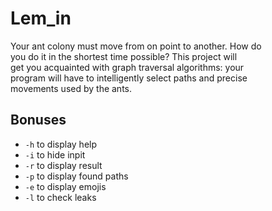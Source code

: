 # Lem_in
Your ant colony must move from on point to another. How do  
you do it in the shortest time possible? This project will  
get you acquainted with graph traversal algorithms: your  
program will have to intelligently select paths and precise  
movements used by the ants.  
## Bonuses
* `-h` to display help
* `-i` to hide inpit
* `-r` to display result
* `-p` to display found paths
* `-e` to display emojis
* `-l` to check leaks
